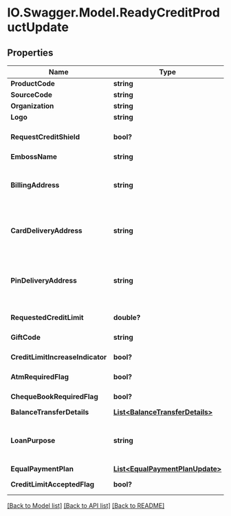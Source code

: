 # IO.Swagger.Model.ReadyCreditProductUpdate
## Properties

Name | Type | Description | Notes
------------ | ------------- | ------------- | -------------
**ProductCode** | **string** | A unique code that identifies the product | [optional] 
**SourceCode** | **string** | A source code to identify the product | [optional] 
**Organization** | **string** | Card issuing organization name | [optional] 
**Logo** | **string** | Product logo to identify the product | [optional] 
**RequestCreditShield** | **bool?** | Insurance enrolment for outstanding balance on the card. Valid values: true and false | [optional] 
**EmbossName** | **string** | Name to be embossed on card | [optional] 
**BillingAddress** | **string** | Billing address of applicant. This is a reference data field. Please use /v1/utilities/referenceData/{addressType} resource to get valid value of this field with description. | [optional] 
**CardDeliveryAddress** | **string** | Card delivery address of applicant. This is a reference data field. Please use /v1/utilities/referenceData/{addressType} resource to get valid value of this field with description. | [optional] 
**PinDeliveryAddress** | **string** | Delivery address  for card pin of applicant. This is a reference data field. Please use /v1/utilities/referenceData/{addressType} resource to get valid value of this field with description. | [optional] 
**RequestedCreditLimit** | **double?** | Credit limit requested by applicant for the product. | [optional] 
**GiftCode** | **string** | A  unique code that identifies the gift offered along with the product | [optional] 
**CreditLimitIncreaseIndicator** | **bool?** | Option for to review the credit limit in the future.Valid values: true and false | [optional] 
**AtmRequiredFlag** | **bool?** | Option to get ATM card along with product. Valid values: true and false | [optional] 
**ChequeBookRequiredFlag** | **bool?** | Option to get cheque book along with product. Valid values: true and false | [optional] 
**BalanceTransferDetails** | [**List&lt;BalanceTransferDetails&gt;**](BalanceTransferDetails.md) |  | [optional] 
**LoanPurpose** | **string** | Purpose of loan. This is a reference data field. Please use /v1/utilities/referenceData/{loanPurpose} resource to get valid value of this field with description. | [optional] 
**EqualPaymentPlan** | [**List&lt;EqualPaymentPlanUpdate&gt;**](EqualPaymentPlanUpdate.md) |  | [optional] 
**CreditLimitAcceptedFlag** | **bool?** | Flag to indicate acceptance of customer for the ready credit limit. | [optional] 

[[Back to Model list]](../README.md#documentation-for-models) [[Back to API list]](../README.md#documentation-for-api-endpoints) [[Back to README]](../README.md)

